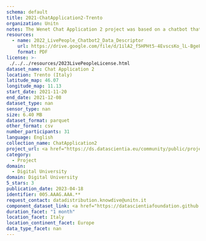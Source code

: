 ```yaml
---
schema: default
title: 2021-ChatApplication2-Trento
organization: Unitn
notes: The Wenet Chat Application 2 project was based on a chatbot that interacted with university students in Italy, Denmark, Paraguay, the United Kingdom, and Mongolia. It was conducted from December 2021 till early 2022 to verify the diversity among students based on social practices. This project builds on the Wenet Chat Application Pilot I project. It was a European Union WeNet Horizon 2020-funded project with the overall goal of developing a diversity-aware, machine-mediated paradigm for social interactions. Data was collected with a Telegram Chatbot called Ask4help and the i-Log Application. Some of the data collected included the respondent’s career information (department, study course, study year,) and demographics (age, gender…). Questions were sent on the Telegram App and user answers were recorded, the i-Log App recorded sensor data (such as location, accelerometer…) from the user device. This data was collected in three phases, the first phase entailed interacting with the Telegram Chatbot, and sensor data was also collected during this phase. The second phase involved respondents answering a questionnaire, and in the third phase, they participated in a focus group to provide feedback.
resources:
  - name: 2022_LivePeople_Chatbot2_Data_Descriptor
    url: https://drive.google.com/file/d/1ilA2_f5HPHt5-4EvscsKo_lL-BgeFoF9/view?usp=sharing
    format: PDF
license: >-
 ./../../resources/2023LivePeopleLicense.html
dataset_name: Chat Application 2
location: Trento (Italy)
latitude_map: 46.07
longitude_map: 11.13
start_date: 2021-11-20
end_date: 2021-12-08
dataset_type: nan
sensor_type: nan
size: 6.40 MB
dataset_format: parquet
other_format: csv
number_participants: 31
language: English
collection_name: ChatApplication2
project_url: <a href="https://ds.datascientia.eu/community/public/projects/326441a6-bc15-4393-b8e0-6ea7fcb4452e">https://ds.datascientia.eu/community/public/projects/326441a6-bc15-4393-b8e0-6ea7fcb4452e</a>
category: 
  - Project
domain: 
  - Digital University
domain: Digital University
5_stars: 3
publication_date: 2023-04-18
identifier: 005.AAAG.AAA.**
request_contact: datadistribution.knowdive@unitn.it
component_dataset_link: <a href="https://datascientiafoundation.github.io/LivePeople/datasets/2021-CH2-Trento-App-usage/">2021-CH2-Trento-App-usage</a>, <a href="https://datascientiafoundation.github.io/LivePeople/datasets/2021-CH2-Trento-Connectivity/">2021-CH2-Trento-Connectivity</a>, <a href="https://datascientiafoundation.github.io/LivePeople/datasets/2021-CH2-Trento-Diachronic-Interactions/">2021-CH2-Trento-Diachronic-Interactions</a>, <a href="https://datascientiafoundation.github.io/LivePeople/datasets/2021-CH2-Trento-Motion/">2021-CH2-Trento-Motion</a>, <a href="https://datascientiafoundation.github.io/LivePeople/datasets/2021-CH2-Trento-Position/">2021-CH2-Trento-Position</a>, <a href="https://datascientiafoundation.github.io/LivePeople/datasets/2021-CH2-Trento-Synchronic-Interactions/">2021-CH2-Trento-Synchronic-Interactions</a>
duration_facet: "1 month"
location_facet: Italy
location_continent_facet: Europe
data_type_facet: nan
---
```

